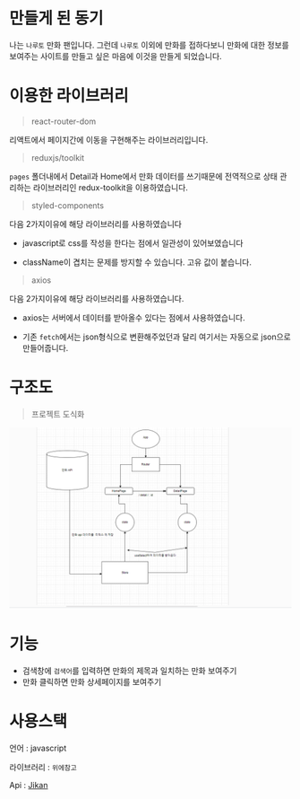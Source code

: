 # 만들게 된 동기 

나는  `나루토` 만화 팬입니다. 그런데 `나루토` 이외에 만화를 접하다보니 만화에 대한 정보를 보여주는 사이트를  만들고 싶은 마음에 
이것을 만들게 되었습니다.


# 이용한 라이브러리


> react-router-dom

리액트에서 페이지간에 이동을 구현해주는 라이브러리입니다.


> reduxjs/toolkit

`pages` 폴더내에서 Detail과 Home에서 만화 데이터를 쓰기때문에 전역적으로 상태 관리하는 라이브러리인 redux-toolkit을 이용하였습니다.


> styled-components 

다음 2가지이유에 해당 라이브러리를 사용하였습니다

  - javascript로 css를 작성을 한다는 점에서 일관성이 있어보였습니다
  
  - className이 겹치는 문제를 방지할 수 있습니다. 고유 값이 붙습니다. 
   

> axios 

다음 2가지이유에 해당 라이브러리를 사용하였습니다. 

 - axios는 서버에서 데이터를 받아올수 있다는 점에서 사용하였습니다.
 
 - 기존 `fetch`에서는  json형식으로 변환해주었던과 달리  여기서는 
  자동으로   json으로 만들어줍니다.



# 구조도 

 > 프로젝트 도식화

 ![alt text](image.png)


# 기능 

 - 검색창에 `검색어`를 입력하면 만화의 제목과 일치하는 만화 보여주기 
 - 만화 클릭하면 만화 상세페이지를 보여주기 



# 사용스택

 언어 : javascript 

 라이브러리 : `위에참고`

 Api : <a href=" https://jikan.moe/ ">Jikan</a>




